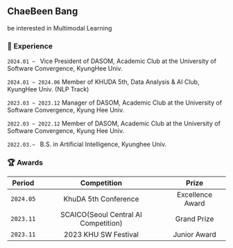 ## ChaeBeen Bang
be interested in Multimodal Learning 

### 🏢 Experience


`2024.01 ~ ` Vice President of DASOM, Academic Club at the University of Software Convergence, KyungHee Univ.

`2024.01 ~ 2024.06` Member of KHUDA 5th, Data Analysis & AI Club, KyungHee Univ. (NLP Track)

`2023.03 ~ 2023.12` Manager of DASOM, Academic Club at the University of Software Convergence, Kyung Hee Univ.

`2022.03 ~ 2022.12` Member of DASOM, Academic Club at the University of Software Convergence, Kyung Hee Univ.

`2022.03.~ ` B.S. in Artificial Intelligence, Kyunghee Univ.



### 🏆 Awards

| Period | Competition | Prize |
|-------|:--------:|:---------:|
| `2024.05` | KhuDA 5th Conference | Excellence Award  |
| `2023.11` | SCAICO(Seoul Central AI Competition) | Grand Prize |
| `2023.11` | 2023 KHU SW Festival | Junior Award  |
